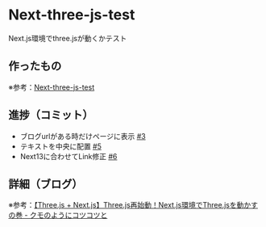 # Next-three-js-test

Next.js環境でthree.jsが動くかテスト

## 作ったもの

※参考：[Next-three-js-test](https://next-three-js-test.vercel.app/)

## 進捗（コミット）

- ブログurlがある時だけページに表示 [#3](https://github.com/ryo-i/next-three-js-test/issues/3)
- テキストを中央に配置 [#5](https://github.com/ryo-i/next-three-js-test/issues/5)
- Next13に合わせてLink修正 [#6](https://github.com/ryo-i/next-three-js-test/issues/6)

## 詳細（ブログ）

※参考：[【Three.js + Next.js】Three.js再始動！Next.js環境でThree.jsを動かすの巻 - クモのようにコツコツと](https://www.i-ryo.com/entry/2022/11/15/133243)